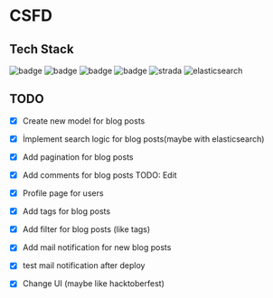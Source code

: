 # CSFD
## Tech Stack
![badge](https://img.shields.io/badge/Ruby-8c1f28.svg?style=for-the-badge&logo=Ruby&logoColor=8c1f28&labelColor=F2F2F2)
![badge](https://img.shields.io/badge/Ruby%20on%20Rails-8c1f28.svg?style=for-the-badge&logo=RubyonRails&logoColor=8c1f28&labelColor=F2F2F2)
![badge](https://img.shields.io/badge/postgresql-8c1f28.svg?style=for-the-badge&logo=postgresql&logoColor=8c1f28&labelColor=F2F2F2)
![badge](https://img.shields.io/badge/tailwind-8c1f28.svg?style=for-the-badge&logo=tailwind&logoColor=8c1f28&labelColor=F2F2F2)
![strada](https://img.shields.io/badge/strada-8c1f28.svg?style=for-the-badge&logo=strada&logoColor=8c1f28&labelColor=F2F2F2)
![elasticsearch](https://img.shields.io/badge/elasticsearch-8c1f28.svg?style=for-the-badge&logo=elasticsearch&logoColor=8c1f28&labelColor=F2F2F2)

## TODO
- [x] Create new model for blog posts
- [x] İmplement search logic for blog posts(maybe with elasticsearch)
- [x] Add pagination for blog posts
- [x] Add comments for blog posts TODO: Edit
- [x] Profile page for users
- [x] Add tags for blog posts
- [x] Add filter for blog posts (like tags)
- [x] Add mail notification for new blog posts
 - [x] test mail notification after deploy
- [x] Change UI (maybe like hacktoberfest)

